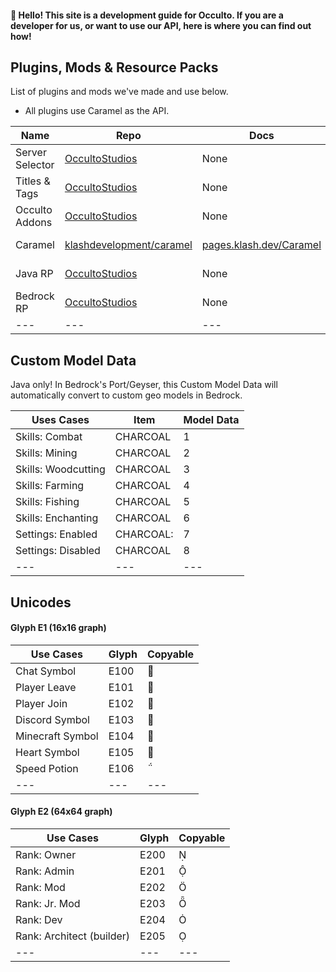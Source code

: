 
#### 👋 Hello! This site is a development guide for Occulto. If you are a developer for us, or want to use our API, here is where you can find out how!

## Plugins, Mods & Resource Packs
List of plugins and mods we've made and use below.
* All plugins use Caramel as the API.

| Name | Repo | Docs | Download | Type |
| --- | --- | --- | --- | --- |
| Server Selector | [OccultoStudios](https://github.com/OccultoStudios/CastleServerSelector) | None | Closed Source | Plugin |
| Titles & Tags | [OccultoStudios](https://github.com/OccultoStudios/Titles) | None | Closed Source | Plugin |
| Occulto Addons | [OccultoStudios](https://github.com/OccultoStudios/occulto-addons-and-utils) | None | Closed Source | Mod |
| Caramel | [klashdevelopment/caramel](https://github.com/klashdevelopment/Caramel) | [pages.klash.dev/Caramel](https://pages.klash.dev/Caramel) | [from Maven](https://raw.githubusercontent.com/klashdevelopment/mvn/main/repository/dev/klash/Caramel/Caramel-1.0.0.jar) | Plugin |
| Java RP | [OccultoStudios](https://github.com/OccultoStudios/Java-RP) | None | Closed Source | Resource Pack |
| Bedrock RP | [OccultoStudios](https://github.com/OccultoStudios/Bedrock-RP) | None | Closed Source | Resource Pack |
| --- | --- | --- | --- | --- |

## Custom Model Data
Java only! In Bedrock's Port/Geyser, this Custom Model Data will automatically convert to custom geo models in Bedrock.

| Uses Cases | Item | Model Data |
| --- | --- | --- |
| Skills: Combat | CHARCOAL | 1 |
| Skills: Mining | CHARCOAL | 2 |
| Skills: Woodcutting | CHARCOAL | 3 |
| Skills: Farming | CHARCOAL | 4 |
| Skills: Fishing | CHARCOAL | 5 |
| Skills: Enchanting | CHARCOAL | 6 |
| Settings: Enabled | CHARCOAL: | 7 |
| Settings: Disabled | CHARCOAL | 8 |
| --- | --- | --- |

## Unicodes

#### Glyph E1 (16x16 graph)

| Use Cases | Glyph | Copyable |
| --- | --- | --- |
| Chat Symbol| E100 |  |
| Player Leave | E101 |  |
| Player Join | E102 |  |
| Discord Symbol | E103 |  |
| Minecraft Symbol | E104 |  |
| Heart Symbol | E105 |  |
| Speed Potion | E106 |  |
| --- | --- | --- |

#### Glyph E2 (64x64 graph)

| Use Cases | Glyph | Copyable |
| --- | --- | --- |
| Rank: Owner | E200 |  |
| Rank: Admin | E201 |  |
| Rank: Mod | E202 |  |
| Rank: Jr. Mod | E203 |  |
| Rank: Dev | E204 |  |
| Rank: Architect (builder) | E205 |  |
| --- | --- | --- |
